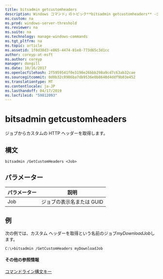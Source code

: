 ```yaml
---
title: bitsadmin getcustomheaders
description: Windows コマンド」のトピック**bitsadmin getcustomheaders** -ジョブからカスタムの HTTP ヘッダーを取得します。
ms.custom: na
ms.prod: windows-server-threshold
ms.reviewer: na
ms.suite: na
ms.technology: manage-windows-commands
ms.tgt_pltfrm: na
ms.topic: article
ms.assetid: 1f0d38d3-e865-4474-81e8-773d65c3d1cc
author: coreyp-at-msft
ms.author: coreyp
manager: dongill
ms.date: 10/16/2017
ms.openlocfilehash: 2f5959541f0e3190e26bbb298a9cd7c63ab32cae
ms.sourcegitcommit: 0d0b32c8986ba7db9536e0b8648d4ddf9b03e452
ms.translationtype: MT
ms.contentlocale: ja-JP
ms.lasthandoff: 04/17/2019
ms.locfileid: "59812093"
---
```

# <a name="bitsadmin-getcustomheaders"></a>bitsadmin getcustomheaders



ジョブからカスタムの HTTP ヘッダーを取得します。

## <a name="syntax"></a>構文

```
bitsadmin /GetCustomHeaders <Job>
```

## <a name="parameters"></a>パラメーター

|パラメーター|説明|
|---------|-----------|
|Job|ジョブの表示名または GUID|

## <a name="BKMK_examples"></a>例

次の例では、カスタム ヘッダーを取得という名前のジョブ*myDownloadJob*します。
```
C:\>bitsadmin /GetCustomHeaders myDownloadJob
```

#### <a name="additional-references"></a>その他の参照情報

[コマンドライン構文キー](command-line-syntax-key.md)